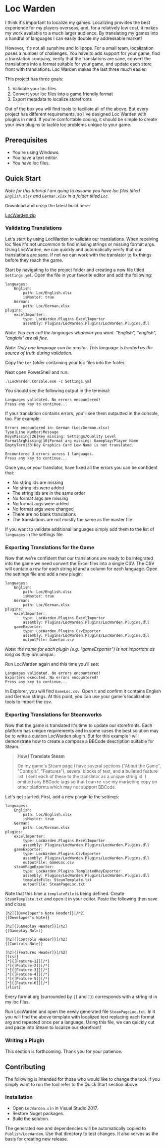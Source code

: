 # Loc Warden
I think it's important to localize my games. Localizing provides the best experience for my players overseas, and, for a relatively low cost, it makes my work available to a much larger audience. By translating my games into a handful of languages I can easily double my addressable market!

However, it's not all sunshine and lollipops. For a small team, localization poses a number of challenges. You have to add support for your game, find a translation company, verify that the translations are sane, convert the translations into a format suitable for your game, and update each store front with translations. Loc Warden makes the last three much easier.

This project has three goals:

  1. Validate your loc files
  1. Convert your loc files into a game friendly format
  1. Export metadata to localize storefronts

Out of the box you will find tools to faciliate all of the above. But every project has different requirements, so I've designed Loc Warden with plugins in mind. If you're comfortable coding, it should be simple to create your own plugins to tackle loc problems unique to your game.

## Prerequisites
  * You're using Windows.
  * You have a text editor.
  * You have loc files.

## Quick Start

*Note for this tutorial I am going to assume you have loc files titled `English.xlsx` and `German.xlsx` in a folder titled `Loc`.*

Download and unzip the latest build here:

[LocWarden.zip][1]

### Validating Translations
Let's start by using LocWarden to validate our translations. When receiving loc files it's not uncommon to find missing strings or missing format args. Using LocWarden, we can quickly and automatically verify that our translations are sane. If not we can work with the translator to fix things before they reach the game.

Start by navigating to the project folder and creating a new file titled `Settings.yml`. Open the file in your favorite editor and add the following:

    languages:
        English:
            path: Loc/English.xlsx
            isMaster: true
        German:
            path: Loc/German.xlsx
    plugins:
        excelImporter:
            type: LocWarden.Plugins.ExcelImporter
            assembly: Plugins/LocWarden.Plugins/LocWarden.Plugins.dll

*Note: You can call the languages whatever you want. "English", "english", "anglais" are all fine.*

*Note: Only one language can be master. This language is treated as the source of truth during validation.*

Copy the `Loc` folder containing your loc files into the folder.

Next open PowerShell and run:

    .\LocWarden.Console.exe -c Settings.yml

You should see the following output in the terminal:

    Languages validated. No errors encountered!
    Press any key to continue...

If your translation contains errors, you'll see them outputted in the console, too. For example:

    Errors encountered in: German (Loc/German.xlsx)
    Type|Line Number|Message
    KeysMissing|26|Key missing: Settings/Quality Level
    FormatArgMissing|10|Format arg missing: Gameplay/Player Name
    EmptyTerm|33|Key Graphics Card Low Name is not translated.

    Encountered 3 errors across 1 languages.
    Press any key to continue...

Once you, or your translator, have fixed all the errors you can be confident that:

  * No string ids are missing
  * No string ids were added
  * The string ids are in the same order
  * No format args are missing
  * No format args were added
  * No format args were changed
  * There are no blank translations
  * The translations are not mostly the same as the master file

If you want to validate additional languages simply add them to the list of `languages` in the settings file.

### Exporting Translations for the Game
Now that we're confident that our translations are ready to be integrated into the game we need convert the Excel files into a single CSV. The CSV will contain a row for each string id and a column for each language. Open the settings file and add a new plugin:

    languages:
        English:
            path: Loc/English.xlsx
            isMaster: true
        German:
            path: Loc/German.xlsx
    plugins:
        excelImporter:
            type: LocWarden.Plugins.ExcelImporter
            assembly: Plugins/LocWarden.Plugins/LocWarden.Plugins.dll
        gameExporter:
            type: LocWarden.Plugins.CsvExporter
            assembly: Plugins/LocWarden.Plugins/LocWarden.Plugins.dll
            outputFile: GameLoc.csv

*Note: the name for each plugin (e.g. "gameExporter") is not important as long as they are unique.*

Run LocWarden again and this time you'll see:

    Languages validated. No errors encountered!
    Exporters executed. No errors encountered!
    Press any key to continue...

In Explorer, you will find `GameLoc.csv`. Open it and confirm it contains English and German strings. At this point, you can use your game's localization tools to import the csv.

### Exporting Translations for Steamworks
Now that the game is translated it's time to update our storefronts. Each platform has unique requirements and in some cases the best solution may be to write a custom LocWarden plugin. But for this example I will demonstrate how to create a compose a BBCode description suitable for Steam. 

> **How I Translate Steam**
>
> On my game's Steam page I have several sections ("About the Game", "Controls", "Features"), several blocks of text, and a bulleted feature list. I sent each of these to the translator as a unique string id. I omitted any BBCode tags so that I can re-use my marketing copy on other platforms which may not support BBCode.

Let's get started. First, add a new plugin to the settings:


    languages:
        English:
            path: Loc/English.xlsx
            isMaster: true
        German:
            path: Loc/German.xlsx
    plugins:
        excelImporter:
            type: LocWarden.Plugins.ExcelImporter
            assembly: Plugins/LocWarden.Plugins/LocWarden.Plugins.dll
        gameExporter:
            type: LocWarden.Plugins.CsvExporter
            assembly: Plugins/LocWarden.Plugins/LocWarden.Plugins.dll
            outputFile: GameLoc.csv
        steamPageExporter:
            type: LocWarden.Plugins.TemplatedKeyExporter
            assembly: Plugins/LocWarden.Plugins/LocWarden.Plugins.dll
            templateFile: SteamTemplate.txt
            outputFile: SteamPageLoc.txt

Note that this time a `templateFile` is being defined. Create `SteamTemplate.txt` and open it in your editor. Paste the following then save and close:

    [h2]{[Developer's Note Header]}[/h2]
    {[Developer's Note]}

    [h2]{[Gameplay Header]}[/h2]
    {[Gameplay Note]}

    [h2]{[Controls Header]}[/h2]
    {[Controls Note]}

    [h2]{[Features Header]}[/h2]
    [list]
    [*]{[Feature-1]}[/*]
    [*]{[Feature-2]}[/*]
    [*]{[Feature-3]}[/*]
    [*]{[Feature-4]}[/*]
    [*]{[Feature-5]}[/*]
    [*]{[Feature-6]}[/*]
    [/list]

Every format arg (surrounded by `{[` and `]}`) corresponds with a string id in my loc files.

Run LocWarden and open the newly generated file `SteamPageLoc.txt`. In it you will find the above template with localized text replacing each format arg and repeated once per a language. Using this file, we can quickly cut and paste into Steam to localize our storefront!

### Writing a Plugin
This section is forthcoming. Thank you for your patience.

## Contributing
The following is intended for those who would like to change the tool. If you simply want to run the tool refer to the Quick Start section above.

### Installation

 * Open `LocWarden.sln` in Visual Studio 2017.
 * Restore Nuget packages.
 * Build the solution.

The generated exe and dependencies will be automatically copied to `Publish/LocWarden`. Use that directory to test changes. It also serves as the basis for creating new release.

[1]: https://github.com/aschearer/locwarden/releases/latest